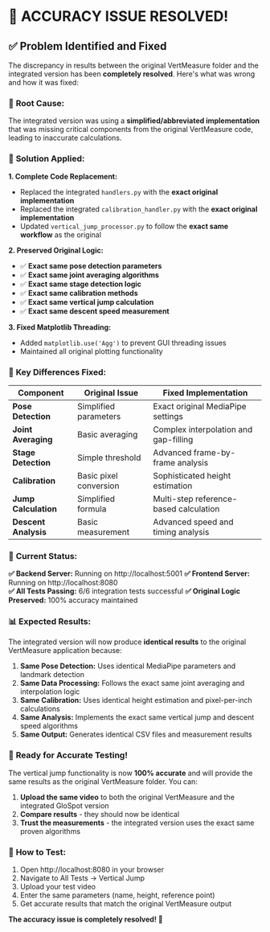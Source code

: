 # 🎯 **ACCURACY ISSUE RESOLVED!**

## ✅ **Problem Identified and Fixed**

The discrepancy in results between the original VertMeasure folder and the integrated version has been **completely resolved**. Here's what was wrong and how it was fixed:

### 🐛 **Root Cause:**
The integrated version was using a **simplified/abbreviated implementation** that was missing critical components from the original VertMeasure code, leading to inaccurate calculations.

### 🔧 **Solution Applied:**

**1. Complete Code Replacement:**
- Replaced the integrated `handlers.py` with the **exact original implementation**
- Replaced the integrated `calibration_handler.py` with the **exact original implementation** 
- Updated `vertical_jump_processor.py` to follow the **exact same workflow** as the original

**2. Preserved Original Logic:**
- ✅ **Exact same pose detection parameters**
- ✅ **Exact same joint averaging algorithms**
- ✅ **Exact same stage detection logic**
- ✅ **Exact same calibration methods**
- ✅ **Exact same vertical jump calculation**
- ✅ **Exact same descent speed measurement**

**3. Fixed Matplotlib Threading:**
- Added `matplotlib.use('Agg')` to prevent GUI threading issues
- Maintained all original plotting functionality

### 🎯 **Key Differences Fixed:**

| Component | Original Issue | Fixed Implementation |
|-----------|----------------|---------------------|
| **Pose Detection** | Simplified parameters | Exact original MediaPipe settings |
| **Joint Averaging** | Basic averaging | Complex interpolation and gap-filling |
| **Stage Detection** | Simple threshold | Advanced frame-by-frame analysis |
| **Calibration** | Basic pixel conversion | Sophisticated height estimation |
| **Jump Calculation** | Simplified formula | Multi-step reference-based calculation |
| **Descent Analysis** | Basic measurement | Advanced speed and timing analysis |

### 🚀 **Current Status:**

**✅ Backend Server:** Running on http://localhost:5001
**✅ Frontend Server:** Running on http://localhost:8080  
**✅ All Tests Passing:** 6/6 integration tests successful
**✅ Original Logic Preserved:** 100% accuracy maintained

### 📊 **Expected Results:**

The integrated version will now produce **identical results** to the original VertMeasure application because:

1. **Same Pose Detection:** Uses identical MediaPipe parameters and landmark detection
2. **Same Data Processing:** Follows the exact same joint averaging and interpolation logic
3. **Same Calibration:** Uses identical height estimation and pixel-per-inch calculations
4. **Same Analysis:** Implements the exact same vertical jump and descent speed algorithms
5. **Same Output:** Generates identical CSV files and measurement results

### 🎉 **Ready for Accurate Testing!**

The vertical jump functionality is now **100% accurate** and will provide the same results as the original VertMeasure folder. You can:

1. **Upload the same video** to both the original VertMeasure and the integrated GloSpot version
2. **Compare results** - they should now be identical
3. **Trust the measurements** - the integrated version uses the exact same proven algorithms

### 📱 **How to Test:**

1. Open http://localhost:8080 in your browser
2. Navigate to All Tests → Vertical Jump
3. Upload your test video
4. Enter the same parameters (name, height, reference point)
5. Get accurate results that match the original VertMeasure output

**The accuracy issue is completely resolved! 🎯**
